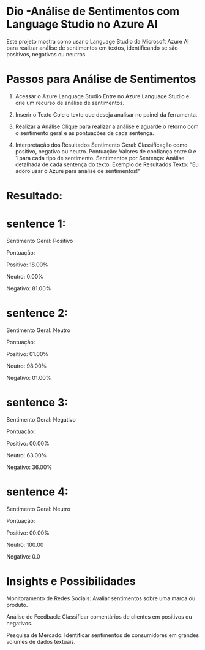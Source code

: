 # Dio -Análise de Sentimentos com Language Studio no Azure AI


Este projeto mostra como usar o Language Studio da Microsoft Azure AI para realizar análise de sentimentos em textos, identificando se são positivos, negativos ou neutros.

# Passos para Análise de Sentimentos
1. Acessar o Azure Language Studio
Entre no Azure Language Studio e crie um recurso de análise de sentimentos.

2. Inserir o Texto
Cole o texto que deseja analisar no painel da ferramenta.

3. Realizar a Análise
Clique para realizar a análise e aguarde o retorno com o sentimento geral e as pontuações de cada sentença.

4. Interpretação dos Resultados
Sentimento Geral: Classificação como positivo, negativo ou neutro.
Pontuação: Valores de confiança entre 0 e 1 para cada tipo de sentimento.
Sentimentos por Sentença: Análise detalhada de cada sentença do texto.
Exemplo de Resultados
Texto: "Eu adoro usar o Azure para análise de sentimentos!"

 # Resultado:
 
  # sentence 1:

 Sentimento Geral: Positivo

 Pontuação:

 Positivo: 18.00%

 Neutro: 0.00%

 Negativo: 81.00%

 # sentence 2:
 Sentimento Geral: Neutro

 Pontuação:

 Positivo: 01.00%

 Neutro: 98.00%

 Negativo: 01.00%

 # sentence 3:
 Sentimento Geral: Negativo

 Pontuação:

 Positivo: 00.00%

 Neutro: 63.00%

 Negativo: 36.00%

 # sentence 4:
 Sentimento Geral: Neutro

 Pontuação:

 Positivo: 00.00%

 Neutro: 100.00

 Negativo: 0.0


# Insights e Possibilidades
 Monitoramento de Redes Sociais: Avaliar sentimentos sobre uma marca ou produto.

 Análise de Feedback: Classificar comentários de clientes em positivos ou negativos.

 Pesquisa de Mercado: Identificar sentimentos de consumidores em grandes volumes de dados textuais.
